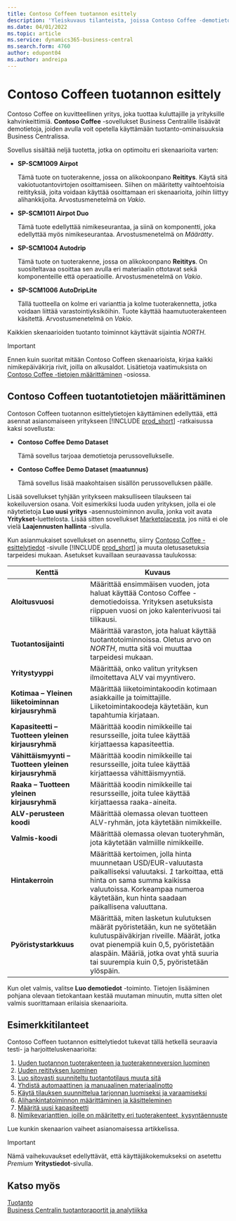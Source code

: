 ```yaml
---
title: Contoso Coffeen tuotannon esittely
description: 'Yleiskuvaus tilanteista, joissa Contoso Coffee -demotietojen avulla opit käyttämään Business Centralin tuotanto-ominaisuuksia.'
ms.date: 04/01/2022
ms.topic: article
ms.service: dynamics365-business-central
ms.search.form: 4760
author: edupont04
ms.author: andreipa
---
```


# <a name="introduction-to-contoso-coffee-manufacturing"></a><a name="introduction-to-contoso-coffee-manufacturing"></a>Contoso Coffeen tuotannon esittely

Contoso Coffee on kuvitteellinen yritys, joka tuottaa kuluttajille ja yrityksille kahvinkeittimiä. **Contoso Coffee** -sovellukset Business Centralille lisäävät demotietoja, joiden avulla voit opetella käyttämään tuotanto-ominaisuuksia Business Centralissa.  

Sovellus sisältää neljä tuotetta, jotka on optimoitu eri skenaarioita varten:

- **SP-SCM1009 Airpot**  

  Tämä tuote on tuoterakenne, jossa on alikokoonpano **Reititys**. Käytä sitä vakiotuotantovirtojen osoittamiseen. Siihen on määritetty vaihtoehtoisia reitityksiä, joita voidaan käyttää osoittamaan eri skenaarioita, joihin liittyy alihankkijoita. Arvostusmenetelmä on *Vakio*.  

- **SP-SCM1011 Airpot Duo**  

  Tämä tuote edellyttää nimikeseurantaa, ja siinä on komponentti, joka edellyttää myös nimikeseurantaa. Arvostusmenetelmä on *Määrätty*.  

- **SP-SCM1004 Autodrip**  

  Tämä tuote on tuoterakenne, jossa on alikokoonpano **Reititys**. On suositeltavaa osoittaa sen avulla eri materiaalin ottotavat sekä komponenteille että operaatioille. Arvostusmenetelmä on *Vakio*.

- **SP-SCM1006 AutoDripLite**

  Tällä tuotteella on kolme eri varianttia ja kolme tuoterakennetta, jotka voidaan liittää varastointiyksiköihin. Tuote käyttää haamutuoterakenteen käsitettä. Arvostusmenetelmä on *Vakio*.

Kaikkien skenaarioiden tuotanto toiminnot käyttävät sijaintia *NORTH*.  

> [!IMPORTANT]
> Ennen kuin suoritat mitään Contoso Coffeen skenaarioista, kirjaa kaikki nimikepäiväkirja rivit, joilla on alkusaldot. Lisätietoja vaatimuksista on [Contoso Coffee -tietojen määrittäminen](#set-up-contoso-coffee-manufacturing-data) -osiossa.

## <a name="set-up-contoso-coffee-manufacturing-data"></a><a name="set-up-contoso-coffee-manufacturing-data"></a>Contoso Coffeen tuotantotietojen määrittäminen

Contoson Coffeen tuotannon esittelytietojen käyttäminen edellyttää, että asennat asianomaiseen yritykseen [!INCLUDE [prod_short](../../includes/prod_short.md)] -ratkaisussa kaksi sovellusta:  

- **Contoso Coffee Demo Dataset**  

    Tämä sovellus tarjoaa demotietoja perussovellukselle.  
- **Contoso Coffee Demo Dataset (maatunnus)**  

    Tämä sovellus lisää maakohtaisen sisällön perussovelluksen päälle.

Lisää sovellukset tyhjään yritykseen maksulliseen tilaukseen tai kokeiluversion osana. Voit esimerkiksi luoda uuden yrityksen, jolla ei ole näytetietoja **Luo uusi yritys** -asennustoiminnon avulla, jonka voit avata **Yritykset**-luettelosta. Lisää sitten sovellukset [Marketplacesta](../../ui-extensions-install-uninstall.md#install), jos niitä ei ole vielä **Laajennusten hallinta** -sivulla.  

Kun asianmukaiset sovellukset on asennettu, siirry [Contoso Coffee -esittelytiedot](https://businesscentral.dynamics.com/?page=4760) -sivulle [!INCLUDE [prod_short](../../includes/prod_short.md)] ja muuta oletusasetuksia tarpeidesi mukaan. Asetukset kuvaillaan seuraavassa taulukossa:  

|Kenttä  |Kuvaus  |
|---------|---------|
|**Aloitusvuosi** |Määrittää ensimmäisen vuoden, jota haluat käyttää Contoso Coffee -demotiedoissa. Yrityksen asetuksista riippuen vuosi on joko kalenterivuosi tai tilikausi.|
|**Tuotantosijainti** |Määrittää varaston, jota haluat käyttää tuotantotoiminnoissa. Oletus arvo on *NORTH*, mutta sitä voi muuttaa tarpeidesi mukaan.|
|**Yritystyyppi**    |Määrittää, onko valitun yrityksen ilmoitettava ALV vai myyntivero. |
|**Kotimaa – Yleinen liiketoiminnan kirjausryhmä**|Määrittää liiketoimintakoodin kotimaan asiakkaille ja toimittajille. Liiketoimintakoodeja käytetään, kun tapahtumia kirjataan. |
|**Kapasiteetti – Tuotteen yleinen kirjausryhmä**    |Määrittää koodin nimikkeille tai resursseille, joita tulee käyttää kirjattaessa kapasiteettia.|
|**Vähittäismyynti – Tuotteen yleinen kirjausryhmä**    |Määrittää koodin nimikkeille tai resursseille, joita tulee käyttää kirjattaessa vähittäismyyntiä.|
|**Raaka – Tuotteen yleinen kirjausryhmä**    |Määrittää koodin nimikkeille tai resursseille, joita tulee käyttää kirjattaessa raaka-aineita. |
|**ALV-perusteen koodi**    |Määrittää olemassa olevan tuotteen ALV-ryhmän, jota käytetään nimikkeille.|
|**Valmis-koodi**    |Määrittää olemassa olevan tuoteryhmän, jota käytetään valmiille nimikkeille.|
|**Hintakerroin**     |Määrittää kertoimen, jolla hinta muunnetaan USD/EUR-valuutasta paikalliseksi valuutaksi. *1* tarkoittaa, että hinta on sama summa kaikissa valuutoissa. Korkeampaa numeroa käytetään, kun hinta saadaan paikallisena valuuttana. |
|**Pyöristystarkkuus**  |Määrittää, miten lasketun kulutuksen määrät pyöristetään, kun ne syötetään kulutuspäiväkirjan riveille. Määrät, jotka ovat pienempiä kuin 0,5, pyöristetään alaspäin. Määriä, jotka ovat yhtä suuria tai suurempia kuin 0,5, pyöristetään ylöspäin.|

Kun olet valmis, valitse **Luo demotiedot** -toiminto. Tietojen lisääminen pohjana olevaan tietokantaan kestää muutaman minuutin, mutta sitten olet valmis suorittamaan erilaisia skenaarioita.  

## <a name="scenarios"></a><a name="scenarios"></a>Esimerkkitilanteet

Contoso Coffeen tuotannon esittelytiedot tukevat tällä hetkellä seuraavia testi- ja harjoitteluskenaarioita:

1. [Uuden tuotannon tuoterakenteen ja tuoterakenneversion luominen](create-new-production-bom-version.md)  
2. [Uuden reitityksen luominen](create-new-routing.md)  
3. [Luo sitovasti suunniteltu tuotantotilaus muuta sitä](create-firm-planned-production-order-change.md)  
4. [Yhdistä automaattinen ja manuaalinen materiaalinotto](combine-automatic-manual-flushing.md)  
5. [Käytä tilauksen suunnittelua tarjonnan luomiseksi ja varaamiseksi](order-planning-create-reserve-supply.md)  
6. [Alihankintatoiminnon määrittäminen ja käsitteleminen](set-up-process-subcontracting-operation.md)  
7. [Määritä uusi kapasiteetti](set-up-new-capacity.md)  
8. [Nimikevarianttien, joille on määritetty eri tuoterakenteet, kysyntäennuste](variants.md)  

Lue kunkin skenaarion vaiheet asianomaisessa artikkelissa.  

> [!IMPORTANT]
> Nämä vaihekuvaukset edellyttävät, että käyttäjäkokemukseksi on asetettu *Premium* **Yritystiedot**-sivulla.

## <a name="see-also"></a><a name="see-also"></a>Katso myös

[Tuotanto](../../production-manage-manufacturing.md)  
[Business Centralin tuotantoraportit ja analytiikka](../../production-reports.md)  
